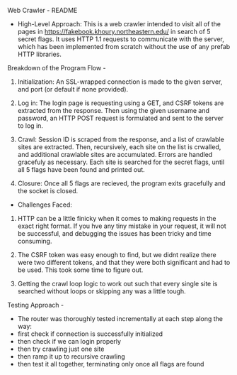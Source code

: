 Web Crawler - README
- High-Level Approach:
This is a web crawler intended to visit all of the pages in https://fakebook.khoury.northeastern.edu/ in search of 5 secret flags. It uses HTTP 1.1 requests to communicate with the server, which has been implemented from scratch without the use of any prefab HTTP libraries.

Breakdown of the Program Flow -
1. Initialization:
An SSL-wrapped connection is made to the given server, and port (or default if none provided). 

2. Log in:
The login page is requesting using a GET, and CSRF tokens are extracted from the response. Then using the given username and password, an HTTP POST request is formulated and sent to the server to log in.

3. Crawl:
Session ID is scraped from the response, and a list of crawlable sites are extracted. Then, recursively, each site on the list is crwalled, and additional crawlable sites are accumulated. Errors are handled gracefuly as necessary. Each site is searched for the secret flags, until all 5 flags have been found and printed out.

4. Closure:
Once all 5 flags are recieved, the program exits gracefully and the socket is closed.

- Challenges Faced:
1. HTTP can be a little finicky when it comes to making requests in the exact right format. If you hve any tiny mistake in your request, it will not be successful, and debugging the issues has been tricky and time consuming. 

2. The CSRF token was easy enough to find, but we didnt realize there were two different tokens, and that they were both significant and had to be used. This took some time to figure out.

3. Getting the crawl loop logic to work out such that every single site is searched without loops or skipping any was a little tough.

Testing Approach -
- The router was thoroughly tested incrementally at each step along the way:
- first check if connection is successfully initialized
- then check if we can login properly
- then try crawling just one site
- then ramp it up to recursive crawling
- then test it all together, terminating only once all flags are found